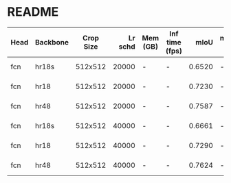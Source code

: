# README
| Head | Backbone | Crop Size | Lr schd | Mem (GB) | Inf time (fps) |  mIoU  | mIoU(multi scale) |                                                                                                                                                                                  download                                                                                                                                                                                  |
|------|----------|-----------|--------:|----------|----------------|-------:|-------------------|----------------------------------------------------------------------------------------------------------------------------------------------------------------------------------------------------------------------------------------------------------------------------------------------------------------------------------------------------------------------------|
| fcn  | hr18s    | 512x512   |   20000 | -        | -              | 0.6520 | -                 | [model](https://open-mmlab.s3.ap-northeast-2.amazonaws.com/mmsegmentation/models/hrnet/fcn_hr18s_512x512_20ki_voc12aug/fcn_hr18s_512x512_20ki_voc12aug_20200617_224503-62cf2136.pth) &#124; [log](https://open-mmlab.s3.ap-northeast-2.amazonaws.com/mmsegmentation/models/hrnet/fcn_hr18s_512x512_20ki_voc12aug/fcn_hr18s_512x512_20ki_voc12aug-20200617_224503.log.json) |
| fcn  | hr18     | 512x512   |   20000 | -        | -              | 0.7230 | -                 | [model](https://open-mmlab.s3.ap-northeast-2.amazonaws.com/mmsegmentation/models/hrnet/fcn_hr18_512x512_20ki_voc12aug/fcn_hr18_512x512_20ki_voc12aug_20200617_224503-3ff0040a.pth) &#124; [log](https://open-mmlab.s3.ap-northeast-2.amazonaws.com/mmsegmentation/models/hrnet/fcn_hr18_512x512_20ki_voc12aug/fcn_hr18_512x512_20ki_voc12aug-20200617_224503.log.json)     |
| fcn  | hr48     | 512x512   |   20000 | -        | -              | 0.7587 | -                 | [model](https://open-mmlab.s3.ap-northeast-2.amazonaws.com/mmsegmentation/models/hrnet/fcn_hr48_512x512_20ki_voc12aug/fcn_hr48_512x512_20ki_voc12aug_20200617_224419-b05decce.pth) &#124; [log](https://open-mmlab.s3.ap-northeast-2.amazonaws.com/mmsegmentation/models/hrnet/fcn_hr48_512x512_20ki_voc12aug/fcn_hr48_512x512_20ki_voc12aug-20200617_224419.log.json)     |
| fcn  | hr18s    | 512x512   |   40000 | -        | -              | 0.6661 | -                 | [model](https://open-mmlab.s3.ap-northeast-2.amazonaws.com/mmsegmentation/models/hrnet/fcn_hr18s_512x512_40ki_voc12aug/fcn_hr18s_512x512_40ki_voc12aug_20200614_000648-78de3b43.pth) &#124; [log](https://open-mmlab.s3.ap-northeast-2.amazonaws.com/mmsegmentation/models/hrnet/fcn_hr18s_512x512_40ki_voc12aug/fcn_hr18s_512x512_40ki_voc12aug-20200614_000648.log.json) |
| fcn  | hr18     | 512x512   |   40000 | -        | -              | 0.7290 | -                 | [model](https://open-mmlab.s3.ap-northeast-2.amazonaws.com/mmsegmentation/models/hrnet/fcn_hr18_512x512_40ki_voc12aug/fcn_hr18_512x512_40ki_voc12aug_20200613_224401-8318c6ca.pth) &#124; [log](https://open-mmlab.s3.ap-northeast-2.amazonaws.com/mmsegmentation/models/hrnet/fcn_hr18_512x512_40ki_voc12aug/fcn_hr18_512x512_40ki_voc12aug-20200613_224401.log.json)     |
| fcn  | hr48     | 512x512   |   40000 | -        | -              | 0.7624 | -                 | [model](https://open-mmlab.s3.ap-northeast-2.amazonaws.com/mmsegmentation/models/hrnet/fcn_hr48_512x512_40ki_voc12aug/fcn_hr48_512x512_40ki_voc12aug_20200613_222111-e0fbd333.pth) &#124; [log](https://open-mmlab.s3.ap-northeast-2.amazonaws.com/mmsegmentation/models/hrnet/fcn_hr48_512x512_40ki_voc12aug/fcn_hr48_512x512_40ki_voc12aug-20200613_222111.log.json)     |
